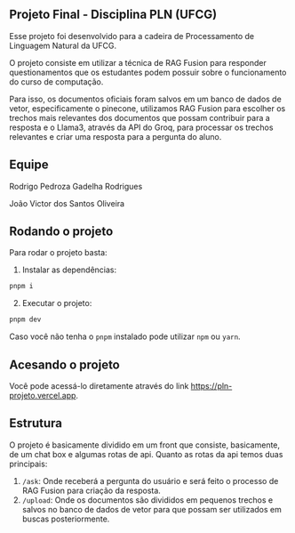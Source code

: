 ## Projeto Final - Disciplina PLN (UFCG)

Esse projeto foi desenvolvido para a cadeira de Processamento de Linguagem Natural da UFCG.

O projeto consiste em utilizar a técnica de RAG Fusion para responder questionamentos que os estudantes podem possuir sobre o funcionamento do curso de computação.

Para isso, os documentos oficiais foram salvos em um banco de dados de vetor, especificamente o pinecone, utilizamos RAG Fusion para escolher os trechos mais relevantes dos documentos que possam contribuir para a resposta e o Llama3, através da API do Groq, para processar os trechos relevantes e criar uma resposta para a pergunta do aluno.

## Equipe

Rodrigo Pedroza Gadelha Rodrigues

João Victor dos Santos Oliveira

## Rodando o projeto

Para rodar o projeto basta:

1. Instalar as dependências:

```bash
pnpm i
```
2. Executar o projeto:

```bash
pnpm dev
```

Caso você não tenha o ```pnpm``` instalado pode utilizar ```npm``` ou ```yarn```.

## Acesando o projeto

Você pode acessá-lo diretamente através do link https://pln-projeto.vercel.app.

## Estrutura

O projeto é basicamente dividido em um front que consiste, basicamente, de um chat box e algumas rotas de api. Quanto as rotas da api temos duas principais:

1. ```/ask```: Onde receberá a pergunta do usuário e será feito o processo de RAG Fusion para criação da resposta.
2. ```/upload```: Onde os documentos são divididos em pequenos trechos e salvos no banco de dados de vetor para que possam ser utilizados em buscas posteriormente.
